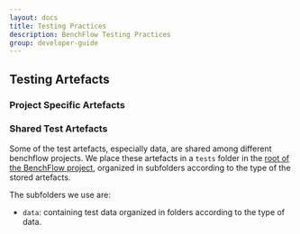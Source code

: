 ```yaml
---
layout: docs
title: Testing Practices
description: BenchFlow Testing Practices
group: developer-guide
---
```


## Testing Artefacts

<!-- TODO - why some are shared, and the use (test + docs) we do of them -->

### Project Specific Artefacts

### Shared Test Artefacts

Some of the test artefacts, especially data, are shared among different benchflow projects. 
We place these artefacts in a `tests` folder in the [root of the BenchFlow project](https://github.com/benchflow/benchflow), organized in subfolders according to the type of the stored artefacts. 

The subfolders we use are:

- `data`: containing test data organized in folders according to the type of data. 